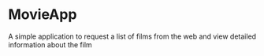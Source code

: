 # MovieApp
A simple application to request a list of films from the web and view detailed information about the film
